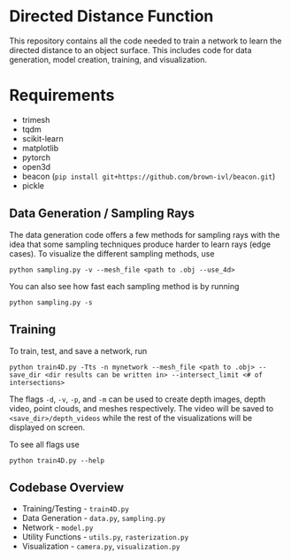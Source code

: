 
# Directed Distance Function

This repository contains all the code needed to train a network to learn the directed distance to an object surface. This includes code for data generation, model creation, training, and visualization.

# Requirements

- trimesh
- tqdm
- scikit-learn
- matplotlib
- pytorch
- open3d
- beacon (`pip install git+https://github.com/brown-ivl/beacon.git`)
- pickle

## Data Generation / Sampling Rays

The data generation code offers a few methods for sampling rays with the idea that some sampling techniques produce harder to learn rays (edge cases). To visualize the different sampling methods, use

`python sampling.py -v --mesh_file <path to .obj --use_4d>`

You can also see how fast each sampling method is by running

`python sampling.py -s`

## Training

To train, test, and save a network, run

`python train4D.py -Tts -n mynetwork --mesh_file <path to .obj> --save_dir <dir results can be written in> --intersect_limit <# of intersections>`

The flags `-d`, `-v`, `-p`, and `-m` can be used to create depth images, depth video, point clouds, and meshes respectively. The video will be saved to `<save_dir>/depth_videos` while the rest of the visualizations will be displayed on screen.

To see all flags use

`python train4D.py --help`

## Codebase Overview

* Training/Testing - `train4D.py`
* Data Generation - `data.py`, `sampling.py`
* Network - `model.py`
* Utility Functions - `utils.py`, `rasterization.py`
* Visualization - `camera.py`, `visualization.py`
